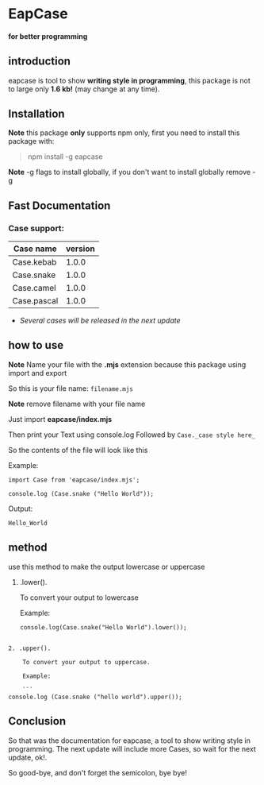 # EapCase

#### for better programming

## introduction

eapcase is tool to show **writing style in programming**, this package is not to large only **1.6 kb!** (may change at any time).

## Installation

**Note** this package **only** supports npm only,
first you need to install this package with:

> npm install -g eapcase

**Note** -g flags to install globally, if you
don't want to install globally remove -g

## Fast Documentation

### Case support:

| Case name   | version |
| ----------- | ------- |
| Case.kebab  | 1.0.0   |
| Case.snake  | 1.0.0   |
| Case.camel  | 1.0.0   |
| Case.pascal | 1.0.0   |

- _Several cases will be released in the next update_

## how to use

**Note** Name your file with the **.mjs** extension because this package using import and export

So this is your file name:
`filename.mjs `

**Note** remove filename with your file name

Just import **eapcase/index.mjs**

Then print your Text using console.log Followed by `Case._case style here_`

So the contents of the file will look like this

Example:

```
import Case from 'eapcase/index.mjs';

console.log (Case.snake ("Hello World"));

```

Output:

```
Hello_World
```

## method

use this method to make the output lowercase or uppercase

1. .lower().

   To convert your output to lowercase

   Example:

   ```
   console.log(Case.snake("Hello World").lower());
   ```

````

2. .upper().

    To convert your output to uppercase.

    Example:

    ```
console.log (Case.snake ("hello world").upper());
````

## Conclusion

So that was the documentation for eapcase, a tool to show writing style in programming. The next update will include more Cases, so wait for the next update, ok!.

So good-bye, and don't forget the semicolon, bye bye!
